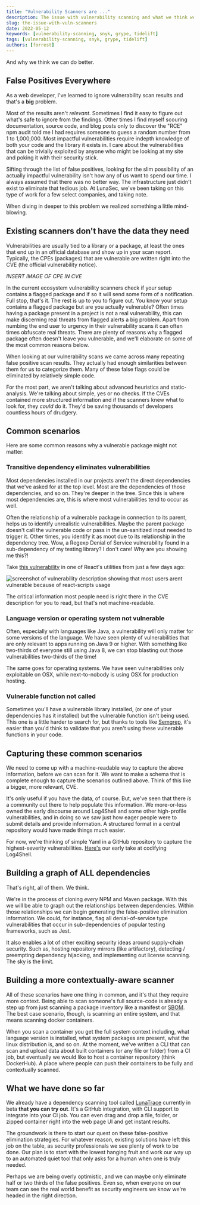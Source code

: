 ```yaml
---
title: "Vulnerability Scanners are ..."
description: The issue with vulnerability scanning and what we think we can do about it
slug: the-issue-with-vuln-scanners
date: 2022-05-12
keywords: [vulnerability-scanning, snyk, grype, tidelift]
tags: [vulnerability-scanning, snyk, grype, tidelift]
authors: [forrest]
---
```


<!--
  ~ Copyright by LunaSec (owned by Refinery Labs, Inc)
  ~
  ~ Licensed under the Creative Commons Attribution-ShareAlike 4.0 International
  ~ (the "License"); you may not use this file except in compliance with the
  ~ License. You may obtain a copy of the License at
  ~
  ~ https://creativecommons.org/licenses/by-sa/4.0/legalcode
  ~
  ~ See the License for the specific language governing permissions and
  ~ limitations under the License.
  ~
-->

And why we think we can do better.
## False Positives Everywhere
As a web developer, I've learned to ignore vulnerability scan results and that's a **big** problem.

Most of the results aren't *relevant*. Sometimes I find it easy to figure out what's safe to ignore from the findings. Other times
I find myself scouring documentation, source code, and blog posts only to discover the "RCE" npm audit told me I had
requires someone to guess a random number from 1 to 1,000,000. Most impactful vulnerabilities require indepth knowledge 
of both your code and the library it exists in. I care about the vulnerabilities that can be trivially exploited by anyone
who might be looking at my site and poking it with their security stick.

<!--truncate-->

Sifting through the list of false positives, looking
for the slim possibility of an actually impactful vulnerability isn't how any of us want to spend our time. I always assumed
that there was no better way. The infrastructure just didn't exist to eliminate that tedious job. At LunaSec,
we've been taking on this type of work for a few select companies, and taking note.

When diving in deeper to this problem we realized something a little mind-blowing.

## Existing scanners don't have the data they need

Vulnerabilities are usually tied to a library or a package, at least the ones that end up in an official database and show up in your scan report.
Typically, the CPEs (packages) that are vulnerable are written right into the CVE (the official vulnerability notice).

*INSERT IMAGE OF CPE IN CVE*

In the current ecosystem vulnerability scanners check if your setup contains a flagged package and if so it will send some form of a notification. Full stop, that's it.
The rest is up to you to figure out. You know your setup contains a flagged package but are you actually vulnerable? Often times having a package present 
in a project is not a real vulnerability, this can make discerning real threats from flagged alerts a big problem. Apart from numbing 
the end user to urgency in their vulnerability scans it can often times obfuscate real threats. There are plenty of reasons why 
a flagged package often doesn't leave you vulnerable, and we'll elaborate on some of the most common reasons below.


When looking at our vulnerability scans we came across many repeating false positive scan results. They actually had enough similarities between them for us to categorize them.
Many of these false flags could be eliminated by relatively simple code.

For the most part, we aren't talking about advanced heuristics and static-analysis.
We're talking about simple, yes or no checks. If the CVEs contained more structured information and if the scanners knew what to
look for, they *could* do it. They'd be saving thousands of developers countless hours of drudgery.

## Common scenarios

Here are some common reasons why a vulnerable package might not matter:

### Transitive dependency eliminates vulnerabilities

Most dependencies installed in our projects aren't the direct dependencies that we've asked for at the top level. Most are the dependencies of those dependencies, and so on.
They're deeper in the tree. Since this is where most dependencies are, this is where most vulnerabilities tend to occur as well.

Often the relationship of a vulnerable package in connection to its parent, helps us to identify unrealistic vulnerabilities.
Maybe the parent package doesn't call the vulnerable code or pass in the un-sanitized input needed to trigger it. Other times,
you identify it as moot due to its relationship in the dependency tree. Wow, a Regexp Denial of Service vulnerability found in a sub-dependency of my testing
library? I don't care! Why are you showing me this?!

Take [this vulnerability](https://nvd.nist.gov/vuln/detail/CVE-2021-24033)
in one of React's utilities from just a few days ago:

![screenshot of vulnerability description showing that most users arent vulnerable because of react-scripts usage](/img/react-vuln.png)

The critical information most people need is right there in the CVE description for you to read, but that's not machine-readable.

### Language version or operating system not vulnerable

Often, especially with languages like Java, a vulnerability will only matter for some versions of the language.  We have seen plenty 
of vulnerabilities that are only relevant to apps running on Java 9 or higher. With something like two-thirds of everyone still using Java 8,
we can stop blasting out those vulnerabilities two-thirds of the time! 

The same goes for operating systems. We have seen vulnerabilities only exploitable on OSX, while next-to-nobody is using OSX
for production hosting.

### Vulnerable function not called

Sometimes you'll have a vulnerable library installed, (or one of your dependencies has it installed) but the vulnerable function
isn't being used.  This one is a little harder to search for, but thanks to tools like [Semgrep](https://semgrep.dev/), it's easier than you'd think to validate that you
aren't using these vulnerable functions in your code. 

## Capturing these common scenarios

We need to come up with a machine-readable way to capture the above information, before we can scan for it.
We want to make a schema that is complete enough to capture the scenarios outlined above. Think of this like a bigger, more relevant, 
CVE. 

It's only useful if you have the data, of course. But, we've seen that there *is* a community out there to help populate this information. 
We more-or-less owned the early discourse around Log4Shell and some other high-profile vulnerabilities, and in doing so we saw just how eager 
people were to submit details and provide information. A structured format in a central repository would have made things much easier.

For now, we're thinking of simple Yaml in a GitHub repository to capture the highest-severity vulnerabilities. [Here's](https://github.com/lunasec-io/lunasec/blob/master/guides/LUNATOPIC-20220422-1-TEST-TOPIC/metadata.yaml) our early take
at codifying Log4Shell. 

## Building a graph of ALL dependencies
That's right, all of them. We think. 

We're in the process of cloning *every* NPM and Maven package.
With this we will be able to graph out the relationships between dependencies. Within those relationships we can begin generating the false-positive elimination information.
We could, for instance, flag all denial-of-service type vulnerabilities that occur in sub-dependencies of popular testing frameworks, such as Jest.

It also enables a lot of other exciting security ideas around supply-chain security. Such as, hosting repository mirrors (like artifactory), 
detecting / preempting dependency hijacking, and implementing out license scanning. The sky is the limit.


## Building a more contextually-aware scanner

All of these scenarios have one thing in common, and it's that they require more context. Being able to scan someone's full source-code is already a step up
from just scanning a package inventory like a manifest or [SBOM](https://www.ntia.gov/SBOM).  The best case scenario, though, is scanning an entire system, and that means scanning docker containers.  

When you scan a container you get the full system context including, what language version is installed, what system packages are present, what the linux distribution is, and so on.
At the moment, we've written a CLI that can scan and upload data about built containers (or any file or folder) from a CI job, but eventually
we would like to host a container repository (think DockerHub). A place where people can push their containers to be fully and contextually scanned. 

## What we have done so far
We already have a dependency scanning tool called [LunaTrace](https://lunatrace.lunasec.io/) currently in beta **that you can try out**.  It's a GitHub integration, 
with CLI support to integrate into your CI job. You can even drag and drop a file, folder, or zipped container right into the web page UI and get instant results. 

The groundwork is there to start our quest on these false-positive elimination strategies. For whatever reason, existing solutions 
have left this job on the table, as security professionals we see plenty of work to be done.
Our plan is to start with the lowest hanging fruit and work our way up to an automated quiet tool that only asks for a human when one is truly needed. 

Perhaps we are being overly optimistic, and we can maybe only eliminate half or two thirds of the false positives. Even so, when everyone on our team can see
the real world benefit as security engineers we know we're headed in the right direction. 

